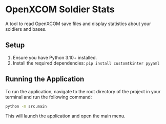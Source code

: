 # OpenXCOM Soldier Stats

A tool to read OpenXCOM save files and display statistics about your soldiers and bases.

## Setup

1.  Ensure you have Python 3.10+ installed.
2.  Install the required dependencies: `pip install customtkinter pyyaml`

## Running the Application

To run the application, navigate to the root directory of the project in your terminal and run the following command:

```bash
python -m src.main
```

This will launch the application and open the main menu.

